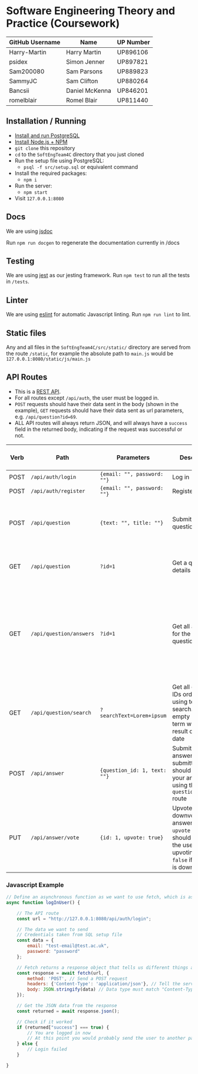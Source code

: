 # Software Engineering Theory and Practice (Coursework)

GitHub Username|Name|UP Number
-|-|-
Harry-Martin|Harry Martin|UP896106
psidex|Simon Jenner|UP897821
Sam200080|Sam Parsons|UP889823
SammyJC|Sam Clifton|UP880264
Bancsii|Daniel McKenna|UP846201
romelblair|Romel Blair|UP811440

## Installation / Running

- [Install and run PostgreSQL](https://www.postgresqltutorial.com/install-postgresql/)
- [Install Node.js + NPM](https://nodejs.org/en/)
- `git clone` this repository
- `cd` to the `SoftEngTeam4C` directory that you just cloned
- Run the setup file using PostgreSQL:
  - `psql -f src/setup.sql` or equivalent command
- Install the required packages:
  - `npm i`
- Run the server:
  - `npm start`
- Visit `127.0.0.1:8080`

## Docs

We are using [jsdoc](https://jsdoc.app/)

Run `npm run docgen` to regenerate the documentation currently in /docs

## Testing

We are using [jest](https://jestjs.io/) as our jesting framework. Run `npm test` to run all the tests in `/tests`.

## Linter

We are using [eslint](https://eslint.org/) for automatic Javascript linting. Run `npm run lint` to lint.

## Static files

Any and all files in the `SoftEngTeam4C/src/static/` directory are served from the route `/static`, for example the absolute path to `main.js` would be  `127.0.0.1:8080/static/js/main.js`

## API Routes

- This is a [REST API](https://restfulapi.net/).
- For all routes except `/api/auth`, the user must be logged in.
- `POST` requests should have their data sent in the body (shown in the example), `GET` requests should have their data sent as url parameters, e.g. `/api/question?id=69`.
- ALL API routes will always return JSON, and will always have a `success` field in the returned body, indicating if the request was successful or not.

Verb|Path|Parameters|Description|Returns (includes example)
-|-|-|-|-
POST|`/api/auth/login`|`{email: "", password: ""}`|Log in|`{success: true\|false}`
POST|`/api/auth/register`|`{email: "", password: ""}`|Register user|`{success: true\|false}`
POST|`/api/question`|`{text: "", title: ""}`|Submit a question|The ID of the newly created question - `{success: true, id: 1}`
GET|`/api/question`|`?id=1`|Get a questions details|`{success: true, text: "", title: "", date: "", user_id: 1}`
GET|`/api/question/answers`|`?id=1`|Get all answers for the given question ID|A field with an array of objects, each containing `id`, `text`, `score`, and `user_id` - `{success: true, answers: [{...}, {...}, etc.]}`
GET|`/api/question/search`|`?searchText=Lorem+ipsum`|Get all question IDs ordered using textual search. An empty search term will return result ordered by date|`[{id: 1, title: "Lorem ipsum dolor sit"}, ...]`
POST|`/api/answer`|`{question_id: 1, text: ""}`|Submit an answer. After submitting you should refresh your answer list using the `question/answers` route|`{success: true\|false}`
PUT|`/api/answer/vote`|`{id: 1, upvote: true}`|Upvote / downvote an answer. The `upvote` field should be `true` if the user is upvoting, and `false` if the user is downvoting|The new score - `{success: true\|false, score: 1}`

### Javascript Example

```javascript
// Define an asynchronous function as we want to use fetch, which is asynchronous
async function logInUser() {

    // The API route
    const url = "http://127.0.0.1:8080/api/auth/login";

    // The data we want to send
    // Credentials taken from SQL setup file
    const data = {
        email: "test-email@test.ac.uk",
        password: "password"
    };

    // Fetch returns a response object that tells us different things about the response
    const response = await fetch(url, {
        method: 'POST', // Send a POST request
        headers: {'Content-Type': 'application/json'}, // Tell the server we are sending JSON
        body: JSON.stringify(data) // Data type must match "Content-Type" header
    });

    // Get the JSON data from the response
    const returned = await response.json();

    // Check if it worked
    if (returned["success"] === true) {
        // You are logged in now
        // At this point you would probably send the user to another page (like a home page)
    } else {
        // Login failed
    }

}
```
